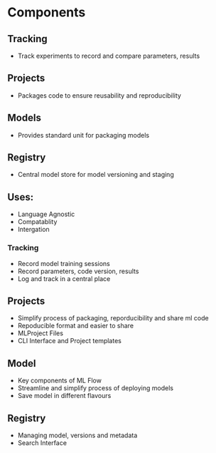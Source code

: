 # Components
## Tracking
- Track experiments to record and compare parameters, results

## Projects
- Packages code to ensure reusability and reproducibility

## Models
- Provides standard unit for packaging models

## Registry
- Central model store for model versioning and staging


## Uses:
- Language Agnostic
- Compatablity
- Intergation


### Tracking
- Record model training sessions
- Record parameters, code version, results
- Log and track in a central place

## Projects
- Simplify process of packaging, reporducibility and share ml code
- Repoducible format and easier to share
- MLProject Files
- CLI Interface and Project templates

## Model
- Key components of ML Flow
- Streamline and simplify process of deploying models
- Save model in different flavours

## Registry
- Managing model, versions and metadata
- Search Interface